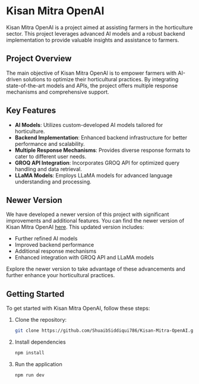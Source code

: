 # Kisan Mitra OpenAI

Kisan Mitra OpenAI is a project aimed at assisting farmers in the horticulture sector. This project leverages advanced AI models and a robust backend implementation to provide valuable insights and assistance to farmers.

## Project Overview

The main objective of Kisan Mitra OpenAI is to empower farmers with AI-driven solutions to optimize their horticultural practices. By integrating state-of-the-art models and APIs, the project offers multiple response mechanisms and comprehensive support.

## Key Features

- **AI Models**: Utilizes custom-developed AI models tailored for horticulture.
- **Backend Implementation**: Enhanced backend infrastructure for better performance and scalability.
- **Multiple Response Mechanisms**: Provides diverse response formats to cater to different user needs.
- **GROQ API Integration**: Incorporates GROQ API for optimized query handling and data retrieval.
- **LLaMA Models**: Employs LLaMA models for advanced language understanding and processing.

## Newer Version

We have developed a newer version of this project with significant improvements and additional features. You can find the newer version of Kisan Mitra OpenAI [here](URL_of_newer_version). This updated version includes:

- Further refined AI models
- Improved backend performance
- Additional response mechanisms
- Enhanced integration with GROQ API and LLaMA models

Explore the newer version to take advantage of these advancements and further enhance your horticultural practices.

## Getting Started

To get started with Kisan Mitra OpenAI, follow these steps:

1. Clone the repository:
   ```sh
   git clone https://github.com/ShuaibSiddiqui786/Kisan-Mitra-OpenAI.git

2. Install dependencies
   ```sh
   npm install

3. Run the application
   ```sh
   npm run dev

